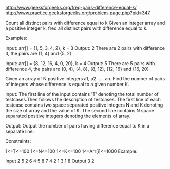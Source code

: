 http://www.geeksforgeeks.org/freq-pairs-difference-equal-k/
http://www.practice.geeksforgeeks.org/problem-page.php?pid=347

Count all distinct pairs with difference equal to k
Given an integer array and a positive integer k, freq all distinct pairs with difference equal to k.

Examples:

Input: arr[] = {1, 5, 3, 4, 2}, k = 3
Output: 2
There are 2 pairs with difference 3, the pairs are {1, 4} and {5, 2} 

Input: arr[] = {8, 12, 16, 4, 0, 20}, k = 4
Output: 5
There are 5 pairs with difference 4, the pairs are {0, 4}, {4, 8}, 
{8, 12}, {12, 16} and {16, 20} 

Given an array of N positive integers  a1, a2 ..... an. Find the number of pairs of integers whose difference is equal to a given number K.

Input: The first line of the input contains 'T' denoting the total number of testcases.Then follows the description of testcases.
The first line of each testcase contains two space separated positive integers N and K denoting the size of array and the value of K.
The second line contains N space separated positive integers denoting the elements of array.

Output: Output the number of pairs having difference equal to K in a separate line.

Constraints:

1<=T<=100
1<=N<=100
1<=K<=100
1<=Arr[i]<=1000
Example:

Input
2
5 2
6 4 5 8 7
4 2
1 3 1 8
Output
3
2